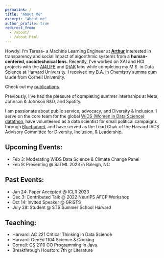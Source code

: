 ```yaml
---
permalink: /
title: "About Me"
excerpt: "About me"
author_profile: true
redirect_from: 
  - /about/
  - /about.html
---
```

Howdy! I'm Teresa- a Machine Learning Engineer at [**Arthur**](https://www.arthur.ai/) interested in transparency and social impact of algorithmic systems from a **human-centered, sociotechnical lens**. Recently, I've worked on XAI and HCI projects with the [AI4LIFE](https://twitter.com/ai4life_harvard?lang=en) and [DtAK](https://dtak.github.io/) labs while completing my M.S. in Data Science at Harvard University. I received my B.A. in Chemistry summa cum laude from Cornell University.

Check out my [publications](https://teresadatta.github.io/publications/).

Previously, I've had the pleasure of completing summer internships at Meta, Johnson & Johnson R&D, and Spotify.

I am passionate about public service, advocacy, and Diversity & Inclusion. I serve on the core team for the global [WiDS (Women in Data Science) datathon](https://www.widsconference.org/datathon.html), have volunteered as a data scientist for small political campaigns through [Bluebonnet](https://www.bluebonnetdata.org/), and have served as the Lead Chair of the Harvard IACS Advisory Committee for Diversity, Inclusion, & Leadership.

Upcoming Events: 
------
* Feb 3: Moderating WiDS Data Science & Climate Change Panel
* Feb 9: Presenting @ SaTML 2023 in Raleigh, NC

Past Events:
------
* Jan 24: Paper Accepted @ ICLR 2023
* Dec 3: Contributed Talk @ 2022 NeurIPS AFCP Workshop
* Oct 14: Invited Speaker @ GRiSTS
* July 28: Student @ STS Summer School Harvard


Teaching:
-------
* Harvard: AC 221 Critical Thinking in Data Science 
* Harvard: GenEd 1104 Science & Cooking
* Cornell: CS 2110 OO Programming in Java
* Breakthrough Houston: 7th gr Literature